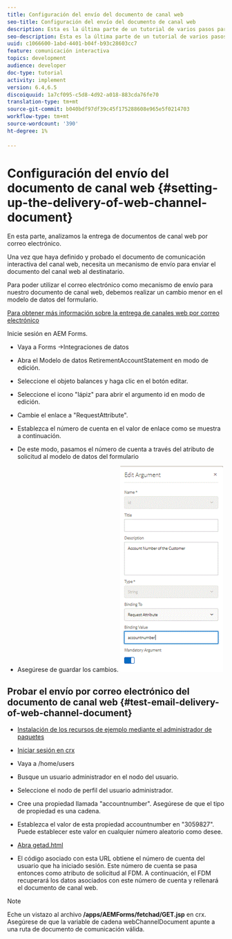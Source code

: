 ```yaml
---
title: Configuración del envío del documento de canal web
seo-title: Configuración del envío del documento de canal web
description: Esta es la última parte de un tutorial de varios pasos para crear su primer documento interactivo de comunicaciones. En esta parte, analizamos la entrega de documentos de canal web por correo electrónico.
seo-description: Esta es la última parte de un tutorial de varios pasos para crear su primer documento interactivo de comunicaciones. En esta parte, analizamos la entrega de documentos de canal web por correo electrónico.
uuid: c1066600-1abd-4401-b04f-b93c28603cc7
feature: comunicación interactiva
topics: development
audience: developer
doc-type: tutorial
activity: implement
version: 6.4,6.5
discoiquuid: 1a7cf095-c5d8-4d92-a018-883cda76fe70
translation-type: tm+mt
source-git-commit: b040bdf97df39c45f175288608e965e5f0214703
workflow-type: tm+mt
source-wordcount: '390'
ht-degree: 1%

---
```



# Configuración del envío del documento de canal web {#setting-up-the-delivery-of-web-channel-document}


En esta parte, analizamos la entrega de documentos de canal web por correo electrónico.

Una vez que haya definido y probado el documento de comunicación interactiva del canal web, necesita un mecanismo de envío para enviar el documento del canal web al destinatario.

Para poder utilizar el correo electrónico como mecanismo de envío para nuestro documento de canal web, debemos realizar un cambio menor en el modelo de datos del formulario.

[Para obtener más información sobre la entrega de canales web por correo electrónico](/help/forms/interactive-communications/delivery-of-web-channel-document-tutorial-use.md)

Inicie sesión en AEM Forms.

* Vaya a Forms ->Integraciones de datos

* Abra el Modelo de datos RetirementAccountStatement en modo de edición.

* Seleccione el objeto balances y haga clic en el botón editar.

* Seleccione el icono &quot;lápiz&quot; para abrir el argumento id en modo de edición.

* Cambie el enlace a &quot;RequestAttribute&quot;.

* Establezca el número de cuenta en el valor de enlace como se muestra a continuación.

* De este modo, pasamos el número de cuenta a través del atributo de solicitud al modelo de datos del formulario

* Asegúrese de guardar los cambios.
   ![fdm](assets/requestattribute.gif)

## Probar el envío por correo electrónico del documento de canal web {#test-email-delivery-of-web-channel-document}

* [Instalación de los recursos de ejemplo mediante el administrador de paquetes](assets/webchanneldelivery.zip)
* [Iniciar sesión en crx](http://localhost:4502/crx/de/index.jsp#)

* Vaya a /home/users

* Busque un usuario administrador en el nodo del usuario.

* Seleccione el nodo de perfil del usuario administrador.

* Cree una propiedad llamada &quot;accountnumber&quot;. Asegúrese de que el tipo de propiedad es una cadena.

* Establezca el valor de esta propiedad accountnumber en &quot;3059827&quot;. Puede establecer este valor en cualquier número aleatorio como desee.

* [Abra getad.html](http://localhost:4502/content/getad.html)

* El código asociado con esta URL obtiene el número de cuenta del usuario que ha iniciado sesión. Este número de cuenta se pasa entonces como atributo de solicitud al FDM. A continuación, el FDM recuperará los datos asociados con este número de cuenta y rellenará el documento de canal web.

>[!NOTE]
>
>Eche un vistazo al archivo **/apps/AEMForms/fetchad/GET.jsp** en crx. Asegúrese de que la variable de cadena webChannelDocument apunte a una ruta de documento de comunicación válida.
